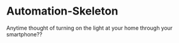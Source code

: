 # Automation-Skeleton

Anytime thought of turning on the light at your home through your smartphone??

